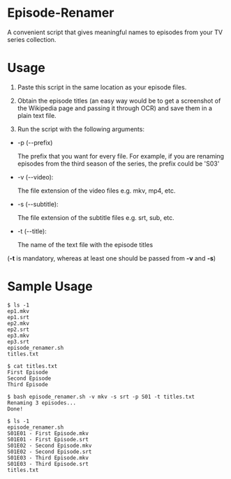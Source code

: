 # Episode-Renamer
A convenient script that gives meaningful names to episodes from your TV series collection.

# Usage
1.  Paste this script in the same location as your episode files.

2.  Obtain the episode titles (an easy way would be to get a screenshot of the Wikipedia page and passing it through OCR) and save them in a plain text file.

3.  Run the script with the following arguments:
  * -p (--prefix)

    The prefix that you want for every file. For example, if you are renaming episodes from the third season of the series, the prefix could be 'S03'
  * -v (--video):

    The file extension of the video files e.g. mkv, mp4, etc.
  * -s (--subtitle):

    The file extension of the subtitle files e.g. srt, sub, etc.
  * -t (--title):

    The name of the text file with the episode titles

(**-t** is mandatory, whereas at least one should be passed from **-v** and **-s**)

# Sample Usage
```
$ ls -1
ep1.mkv
ep1.srt
ep2.mkv
ep2.srt
ep3.mkv
ep3.srt
episode_renamer.sh
titles.txt

$ cat titles.txt
First Episode
Second Episode
Third Episode

$ bash episode_renamer.sh -v mkv -s srt -p S01 -t titles.txt
Renaming 3 episodes...
Done!

$ ls -1
episode_renamer.sh
S01E01 - First Episode.mkv
S01E01 - First Episode.srt
S01E02 - Second Episode.mkv
S01E02 - Second Episode.srt
S01E03 - Third Episode.mkv
S01E03 - Third Episode.srt
titles.txt
```
